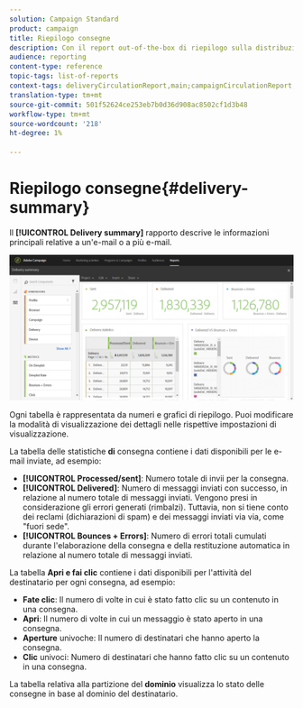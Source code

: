 ```yaml
---
solution: Campaign Standard
product: campaign
title: Riepilogo consegne
description: Con il report out-of-the-box di riepilogo sulla distribuzione, scopri le statistiche sulle consegne, come il numero di invii, rimbalzi e aperture.
audience: reporting
content-type: reference
topic-tags: list-of-reports
context-tags: deliveryCirculationReport,main;campaignCirculationReport,main;programCirculationReport,main
translation-type: tm+mt
source-git-commit: 501f52624ce253eb7b0d36d908ac8502cf1d3b48
workflow-type: tm+mt
source-wordcount: '218'
ht-degree: 1%

---
```



# Riepilogo consegne{#delivery-summary}

Il **[!UICONTROL Delivery summary]** rapporto descrive le informazioni principali relative a un&#39;e-mail o a più e-mail.

![](assets/campaign_reports_1.png)

Ogni tabella è rappresentata da numeri e grafici di riepilogo. Puoi modificare la modalità di visualizzazione dei dettagli nelle rispettive impostazioni di visualizzazione.

La tabella delle statistiche **di** consegna contiene i dati disponibili per le e-mail inviate, ad esempio:

* **[!UICONTROL Processed/sent]**: Numero totale di invii per la consegna.
* **[!UICONTROL Delivered]**: Numero di messaggi inviati con successo, in relazione al numero totale di messaggi inviati. Vengono presi in considerazione gli errori generati (rimbalzi). Tuttavia, non si tiene conto dei reclami (dichiarazioni di spam) e dei messaggi inviati via via, come &quot;fuori sede&quot;.
* **[!UICONTROL Bounces + Errors]**: Numero di errori totali cumulati durante l&#39;elaborazione della consegna e della restituzione automatica in relazione al numero totale di messaggi inviati.

La tabella **Apri e fai clic** contiene i dati disponibili per l&#39;attività del destinatario per ogni consegna, ad esempio:

* **Fate clic**: Il numero di volte in cui è stato fatto clic su un contenuto in una consegna.
* **Apri**: Il numero di volte in cui un messaggio è stato aperto in una consegna.
* **Aperture** univoche: Il numero di destinatari che hanno aperto la consegna.
* **Clic** univoci: Numero di destinatari che hanno fatto clic su un contenuto in una consegna.

La tabella relativa alla partizione del **dominio** visualizza lo stato delle consegne in base al dominio del destinatario.
